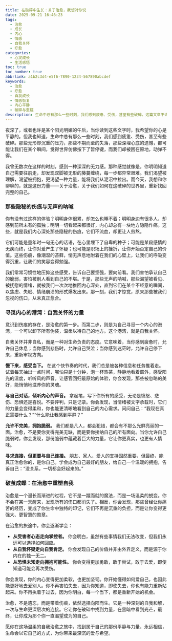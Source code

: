 ```yaml
---
title: 在破碎中生长：关于治愈，我想对你说
date: 2025-09-21 16:46:23
tags:
  - 治愈
  - 成长
  - 内心
  - 情感
  - 自我关怀
  - 疗愈
categories:
  - 心灵成长
  - 生活感悟
toc: true
toc_number: true
abbrlink: a1b2c3d4-e5f6-7890-1234-567890abcdef
keywords:
  - 治愈
  - 疗愈
  - 自我成长
  - 情感恢复
  - 内心平静
  - 破碎与重建
description: 生命中总有那么一些时刻，我们感到疲惫、受伤，甚至有些破碎。这篇文章不讲故事，只与你分享关于治愈的真实感悟。它是一场与内心深处的对话，一次温柔的自我探索，旨在帮助你理解，治愈并非遗忘，而是带着伤痕，依然选择向阳而生，重拾内心的平静与力量。
---
```


夜深了，或者也许是某个阳光明媚的午后，当你读到这些文字时，我希望你的心是平静的。但我也知道，生命中总有那么一些时刻，我们感到疲惫、受伤，甚至有些破碎。那些无形却沉重的压力，那些不期而至的失落，那些深埋心底的遗憾，都可能让我们在某个瞬间，觉得世界仿佛按下了暂停键，而我们却被困在原地，动弹不得。

我曾无数次在这样的时刻，感到一种深深的无力感。那种感觉就像是，你明明知道自己需要往前走，却发现双脚被无形的藤蔓缠绕，每一步都异常艰难。我们渴望被理解，渴望被拥抱，更渴望一种力量，能将我们从泥沼中拉出。而今天，我想和你聊聊的，就是这份力量——关于治愈，关于我们如何在这破碎的世界里，重新找回完整的自己。

### 那些隐秘的伤痕与无声的呐喊

你有没有过这样的体验？明明身体很累，却怎么也睡不着；明明身边有很多人，却感到前所未有的孤独；明明一切看起来都很好，内心却总有一块地方隐隐作痛。这些，就是我们内心深处那些隐秘的伤痕，它们不流血，却更让人煎熬。

它们可能是童年时一句无心的话语，在心里埋下了自卑的种子；可能是某段感情的无疾而终，让你对爱产生了怀疑；也可能是职场上的挫折，让你开始否定自己的价值。这些伤痕，像潮湿的苔藓，悄无声息地附着在我们的心壁上，让我们的呼吸变得沉重，让我们的笑容变得勉强。

我们常常习惯性地压抑这些感受，告诉自己要坚强，要向前看。我们害怕承认自己的脆弱，害怕被别人看到自己的不堪。于是，那些无声的呐喊，那些渴望被看见、被抚慰的情绪，就被我们一次次地推回内心深处，直到它们在某个不经意的瞬间，以焦虑、失眠、情绪崩溃的形式爆发出来。那一刻，我们才惊觉，原来那些被我们忽视的伤口，从未真正愈合。

### 寻觅内心的港湾：自我关怀的力量

意识到伤痕的存在，是治愈的第一步。而第二步，则是为自己寻觅一个内心的港湾，一个可以卸下所有伪装，温柔以待自己的地方。这个港湾，就是自我关怀。

自我关怀并非自私，而是一种对生命负责的态度。它意味着，当你感到疲惫时，允许自己休息；当你感到悲伤时，允许自己哭泣；当你感到迷茫时，允许自己停下来，重新审视方向。

**慢下来，感受当下。** 在这个快节奏的时代，我们总是被各种信息和任务推着走。试着每天抽出一点时间，哪怕只是十分钟，泡一杯热茶，静静地看着窗外，感受阳光的温度，听听风的声音。让感官回归最原始的体验，你会发现，那些被忽略的美好，能悄悄地滋养你的灵魂。

**与自己对话，倾听内心的声音。** 拿起笔，写下你所有的感受，无论是愤怒、悲伤、恐惧还是喜悦。不要评判，只是记录。你会发现，当情绪被文字承载时，它们的力量会变得柔和，你也能更清晰地看到自己的内心需求。问问自己：“我现在真正需要什么？”“什么能让我感到平静？”

**允许不完美，拥抱脆弱。** 我们都是凡人，都会犯错，都会有不那么光鲜亮丽的一面。治愈，不是要你变得完美无缺，而是要你接纳自己的所有面向。当你允许自己脆弱时，你会发现，那份脆弱中蕴藏着巨大的力量，它让你更真实，也更有人情味。

**寻求连接，但更要与自己连接。** 朋友、家人、爱人的支持固然重要，但最终，能真正治愈你的，是你自己。学会成为自己最好的朋友，给自己一个温暖的拥抱，告诉自己：“没关系，一切都会好起来的。”

### 破茧成蝶：在治愈中重塑自我

治愈是一个漫长而渐进的过程，它不是一蹴而就的魔法，而是一场温柔的蜕变。你不会在某一天醒来，发现所有的伤口都消失了。相反，你会发现，那些曾经让你痛苦的经历，变成了你生命中独特的印记，它们不再是沉重的负担，而是让你变得更强大、更智慧的勋章。

在治愈的旅途中，你会逐渐学会：

*   **从受害者心态走向掌控者。** 你会明白，虽然有些事情我们无法改变，但我们永远可以选择如何回应。
*   **从自我怀疑走向自我肯定。** 你会发现自己的价值并非由外界定义，而是源于你内在的独一无二。
*   **从恐惧未知走向拥抱可能性。** 你会变得更加勇敢，敢于尝试，敢于去爱，即使知道可能会再次受伤。

你会发现，你的内心变得更加柔软，也更加坚韧。你开始懂得如何爱自己，也因此能更好地去爱别人。你不再害怕失去，因为你知道，即使失去，你也有能力重新站起来。你不再执着于过去，因为你明白，每一个当下，都是重新开始的机会。

治愈，不是遗忘，而是带着伤痕，依然选择向阳而生。它是一种深刻的自我和解，一次与生命更深层次的连接。它让你在破碎中找到力量，在黑暗中看到光芒，最终，让你成为那个你一直渴望成为的自己。

愿你在这场温柔的自我治愈之旅中，找到属于自己的那份平静与力量，永远相信，生命会以它自己的方式，为你带来最深沉的爱与希望。